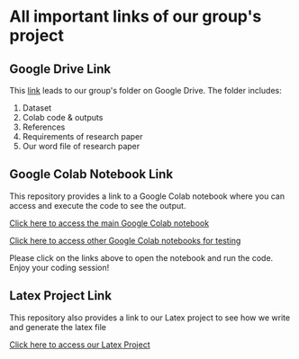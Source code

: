 # All important links of our group's project

## Google Drive Link

This [link](https://drive.google.com/drive/folders/1S31YhLA_Iu8iAhXKo3WASu915s5--brO?usp=sharing) leads to our group's folder on Google Drive. The folder includes:

1. Dataset
2. Colab code & outputs
3. References
4. Requirements of research paper
5. Our word file of research paper

## Google Colab Notebook Link

This repository provides a link to a Google Colab notebook where you can access and execute the code to see the output.

[Click here to access the main Google Colab notebook](https://drive.google.com/drive/folders/1pe-d4Qw-RLl0dZCFeWX4194Lv3kp-5Js?usp=sharing)

[Click here to access other Google Colab notebooks for testing](https://drive.google.com/drive/folders/1-Q3dfPYJnFXx8NwNbBe1yE5HNnnm8uBx?usp=sharing)

Please click on the links above to open the notebook and run the code. Enjoy your coding session!

## Latex Project Link

This repository also provides a link to our Latex project to see how we write and generate the latex file

[Click here to access our Latex Project](https://www.overleaf.com/read/vwjjzmwpjmhm#ac8e91)
